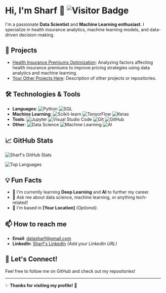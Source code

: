 # Hi, I'm Sharf 👋 ![Visitor Badge](https://visitor-badge.laobi.icu/badge?page_id=sharf007.sharf007)

I'm a passionate **Data Scientist** and **Machine Learning enthusiast**. I specialize in health insurance analytics, machine learning models, and data-driven decision-making.

## 🚀 Projects
- [Health Insurance Premiums Optimization](https://github.com/sharf007/health-insurance-analytics): Analyzing factors affecting health insurance premiums to improve pricing strategies using data analytics and machine learning.
- [Your Other Projects Here](#): Description of other projects or repositories.

## 🛠️ Technologies & Tools

- **Languages**: 
  ![Python](https://img.shields.io/badge/-Python-black?style=flat&logo=python) 
  ![SQL](https://img.shields.io/badge/-SQL-black?style=flat&logo=postgresql)
- **Machine Learning**: 
  ![Scikit-learn](https://img.shields.io/badge/-Scikit_learn-black?style=flat&logo=scikit-learn) 
  ![TensorFlow](https://img.shields.io/badge/-TensorFlow-black?style=flat&logo=tensorflow) 
  ![Keras](https://img.shields.io/badge/-Keras-black?style=flat&logo=keras)
- **Tools**: 
  ![Jupyter](https://img.shields.io/badge/-Jupyter-black?style=flat&logo=jupyter) 
  ![Visual Studio Code](https://img.shields.io/badge/-VS%20Code-black?style=flat&logo=visual-studio-code)
  ![Git](https://img.shields.io/badge/-Git-black?style=flat&logo=git)
  ![GitHub](https://img.shields.io/badge/-GitHub-black?style=flat&logo=github)
- **Other**: 
  ![Data Science](https://img.shields.io/badge/-Data%20Science-black?style=flat&logo=data-science)
  ![Machine Learning](https://img.shields.io/badge/-Machine%20Learning-black?style=flat&logo=machine-learning)
  ![AI](https://img.shields.io/badge/-AI-black?style=flat&logo=artificial-intelligence)

## 📈 GitHub Stats

![Sharf's GitHub Stats](https://github-readme-stats.vercel.app/api?username=sharf007&show_icons=true&hide_title=true&count_private=true&hide=prs&theme=radical)

![Top Languages](https://github-readme-stats.vercel.app/api/top-langs/?username=sharf007&layout=compact&theme=radical)

## 💡 Fun Facts

- 🌱 I'm currently learning **Deep Learning** and **AI** to further my career.
- 💬 Ask me about data science, machine learning, or anything tech-related!
- 📍 I'm based in **[Your Location]** *(Optional)*.

## 📫 How to reach me

- **Email**: [datasharf@gmail.com](mailto:datasharf@gmail.com)
- **LinkedIn**: [Sharf's LinkedIn](#) *(Add your LinkedIn URL)*

## 🤝 Let's Connect!
Feel free to follow me on GitHub and check out my repositories! 

---

✨ **Thanks for visiting my profile!** 🚀
